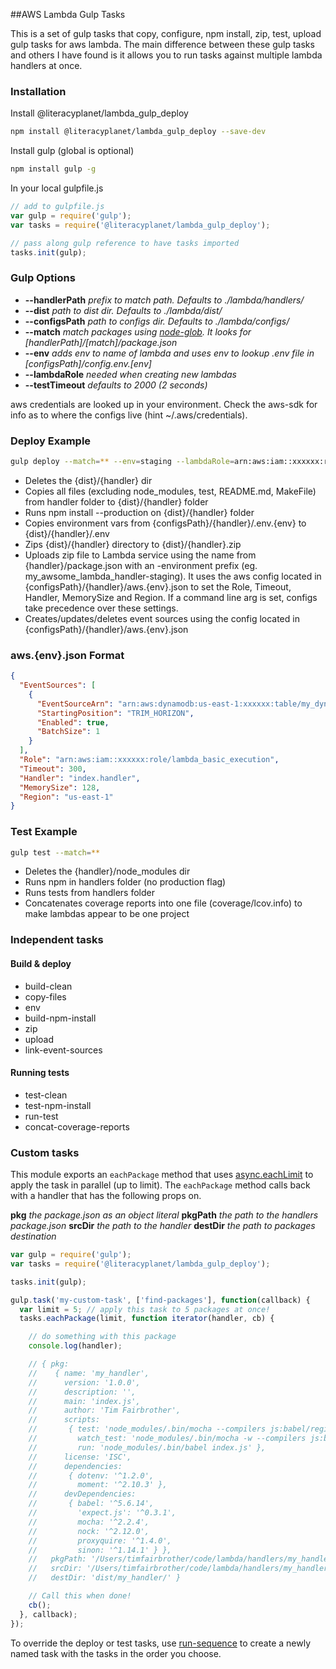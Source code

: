 ##AWS Lambda Gulp Tasks

This is a set of gulp tasks that copy, configure, npm install, zip, test, upload gulp tasks for aws lambda. The main difference between these gulp tasks and others I have found is it allows you to run tasks against multiple lambda handlers at once.

### Installation

Install @literacyplanet/lambda_gulp_deploy

```sh
npm install @literacyplanet/lambda_gulp_deploy --save-dev
```

Install gulp (global is optional)

```sh
npm install gulp -g
```

In your local gulpfile.js

```js
// add to gulpfile.js
var gulp = require('gulp');
var tasks = require('@literacyplanet/lambda_gulp_deploy');

// pass along gulp reference to have tasks imported
tasks.init(gulp);
```

### Gulp Options

* **--handlerPath** *prefix to match path. Defaults to ./lambda/handlers/*
* **--dist** *path to dist dir. Defaults to ./lambda/dist/*
* **--configsPath** *path to configs dir. Defaults to ./lambda/configs/*
* **--match** *match packages using [node-glob](https://www.npmjs.com/package/glob). It looks for [handlerPath]/[match]/package.json*
* **--env** *adds env to name of lambda and uses env to lookup .env file in [configsPath]/config.env.[env]*
* **--lambdaRole** *needed when creating new lambdas*
* **--testTimeout** *defaults to 2000 (2 seconds)*

aws credentials are looked up in your environment. Check the aws-sdk for info as to where the configs live (hint ~/.aws/credentials).

### Deploy Example

```sh
gulp deploy --match=** --env=staging --lambdaRole=arn:aws:iam::xxxxxx:role/
```

* Deletes the {dist}/{handler} dir
* Copies all files (excluding node_modules, test, README.md, MakeFile) from handler folder to {dist}/{handler} folder
* Runs npm install --production on {dist}/{handler} folder
* Copies environment vars from {configsPath}/{handler}/.env.{env} to {dist}/{handler}/.env
* Zips {dist}/{handler} directory to {dist}/{handler}.zip
* Uploads zip file to Lambda service using the name from {handler}/package.json with an -environment prefix (eg. my_awsome_lambda_handler-staging). It uses the aws config located in {configsPath}/{handler}/aws.{env}.json to set the Role, Timeout, Handler, MemorySize and Region. If a command line arg is set, configs take precedence over these settings.
* Creates/updates/deletes event sources using the config located in {configsPath}/{handler}/aws.{env}.json

### aws.{env}.json Format

```json
{
  "EventSources": [
    {
      "EventSourceArn": "arn:aws:dynamodb:us-east-1:xxxxxx:table/my_dynamo_table/stream/2015-12-03T01:01:02.357",
      "StartingPosition": "TRIM_HORIZON",
      "Enabled": true,
      "BatchSize": 1
    }
  ],
  "Role": "arn:aws:iam::xxxxxx:role/lambda_basic_execution",
  "Timeout": 300,
  "Handler": "index.handler",
  "MemorySize": 128,
  "Region": "us-east-1"
}
```

### Test Example

```sh
gulp test --match=**
```

* Deletes the {handler}/node_modules dir
* Runs npm in handlers folder (no production flag)
* Runs tests from handlers folder
* Concatenates coverage reports into one file (coverage/lcov.info) to make lambdas appear to be one project

### Independent tasks

#### Build & deploy
* build-clean
* copy-files
* env
* build-npm-install
* zip
* upload
* link-event-sources

#### Running tests
* test-clean
* test-npm-install
* run-test
* concat-coverage-reports

### Custom tasks

This module exports an `eachPackage` method that uses [async.eachLimit](https://github.com/caolan/async) to apply the task in parallel (up to limit). The `eachPackage` method calls back with a handler that has the following props on.

**pkg** *the package.json as an object literal*
**pkgPath** *the path to the handlers package.json*
**srcDir** *the path to the handler*
**destDir** *the path to packages destination*

```js
var gulp = require('gulp');
var tasks = require('@literacyplanet/lambda_gulp_deploy');

tasks.init(gulp);

gulp.task('my-custom-task', ['find-packages'], function(callback) {
  var limit = 5; // apply this task to 5 packages at once!
  tasks.eachPackage(limit, function iterator(handler, cb) {

    // do something with this package
    console.log(handler);

    // { pkg:
    //    { name: 'my_handler',
    //      version: '1.0.0',
    //      description: '',
    //      main: 'index.js',
    //      author: 'Tim Fairbrother',
    //      scripts:
    //       { test: 'node_modules/.bin/mocha --compilers js:babel/register',
    //         watch_test: 'node_modules/.bin/mocha -w --compilers js:babel/register',
    //         run: 'node_modules/.bin/babel index.js' },
    //      license: 'ISC',
    //      dependencies:
    //       { dotenv: '^1.2.0',
    //         moment: '^2.10.3' },
    //      devDependencies:
    //       { babel: '^5.6.14',
    //         'expect.js': '^0.3.1',
    //         mocha: '^2.2.4',
    //         nock: '^2.12.0',
    //         proxyquire: '^1.4.0',
    //         sinon: '^1.14.1' } },
    //   pkgPath: '/Users/timfairbrother/code/lambda/handlers/my_handler/package.json',
    //   srcDir: '/Users/timfairbrother/code/lambda/handlers/my_handler',
    //   destDir: 'dist/my_handler/' }

    // Call this when done!
    cb();
  }, callback);
});
```

To override the deploy or test tasks, use [run-sequence](https://www.npmjs.com/package/run-sequence) to create a newly named task with the tasks in the order you choose.
